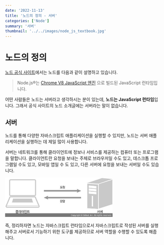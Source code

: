 ```yaml
---
date: '2022-11-13'
title: '노드의 정의 - 서버'
categories: ['Node']
summary: '서버'
thumbnail: '../../images/node_js_textbook.jpg'
---
```


# 노드의 정의

[노드 공식 사이트](https://nodejs.org/ko/)에서는 노드를 다음과 같이 설명하고 있습니다.

> Node.js®는 [Chrome V8 JavaScript 엔진](https://v8.dev/)
> 으로 빌드된 JavaScript 런타임입니다.

어떤 사람들은 노드는 서버라고 생각하시는 분이 있는데, **노드는 JavaScript 런타임**입니다. 그래서 공식 사이트의 노드 소개글에는 서버라는 말이 없습니다.

## 서버

노드를 통해 다양한 자바스크립트 애플리케이션을 실행할 수 있지만, 노드는 서버 애플리케이션을 실행하는 데 제일 많이 사용합니다.

서버는 네트워크를 통해 클라이언트에 정보나 서비스를 제공하는 컴퓨터 또는 프로그램을 말합니다. 클라이언트란 요청을 보내는 주체로 브라우저일 수도 있고, 데스크톱 프로그램일 수도 있고, 모바일 앱일 수 도 있고, 다른 서버에 요청을 보내는 서버일 수도 있습니다.

<img src="./images/client_and_server.jpg" width="350">

즉, 정리하자면 노드는 자바스크립트 런타임으로서 자바스크립트로 작성된 서버를 실행해주고 서버로서 기능하기 위한 도구를 제공하므로 서버 역할을 수행할 수 있도록 해줍니다.
